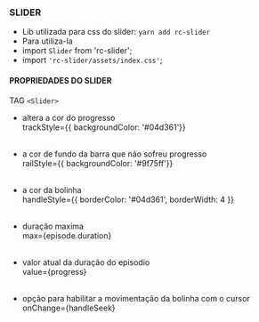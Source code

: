 ### SLIDER

- Lib utilizada para css do slider:
`yarn add rc-slider`
- Para utiliza-la
 - import `Slider` from 'rc-slider';
 - import `'rc-slider/assets/index.css'`;

#### PROPRIEDADES DO SLIDER

TAG `<Slider>` <br /> 
  - altera a cor do progresso <br />
    trackStyle={{ backgroundColor: '#04d361'}} <br /> <br /> 
  - a cor de fundo da barra que não sofreu progresso <br />
    railStyle={{ backgroundColor: '#9f75ff'}} <br /> <br /> 
  - a cor da bolinha  <br />
    handleStyle={{ borderColor: '#04d361', borderWidth: 4 }} <br /> <br /> 

  - duração maxima <br /> 
    max={episode.duration} <br /> <br /> 
  - valor atual da duração do episodio <br /> 
    value={progress} <br /> <br /> 
  - opção para habilitar a movimentação da bolinha com o cursor <br /> 
    onChange={handleSeek} <br /> <br />   
